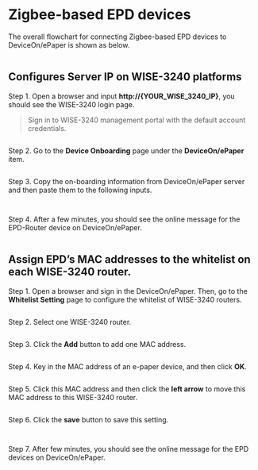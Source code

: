 # Zigbee-based EPD devices

The overall flowchart for connecting Zigbee-based EPD devices to DeviceOn/ePaper is shown as below.

<figure><img src="../../../../.gitbook/assets/ZB_Onboarding (2).png" alt=""><figcaption></figcaption></figure>

## Configures Server IP on WISE-3240 platforms

Step 1. Open a browser and input **http://{YOUR\_WISE\_3240\_IP}**, you should see the WISE-3240 login page.

> Sign in to WISE-3240 management portal with the default account credentials.

<figure><img src="../../../../.gitbook/assets/image (134).png" alt=""><figcaption></figcaption></figure>

Step 2. Go to the **Device Onboarding** page under the **DeviceOn/ePaper** item.&#x20;

<figure><img src="../../../../.gitbook/assets/image (135).png" alt=""><figcaption></figcaption></figure>

Step 3. Copy the on-boarding information from DeviceOn/ePaper server and then paste them to the following inputs.

<figure><img src="../../../../.gitbook/assets/ZB_Onboarding_1 (1).png" alt=""><figcaption></figcaption></figure>

<figure><img src="../../../../.gitbook/assets/ZB_Onboarding_2.png" alt=""><figcaption></figcaption></figure>

Step 4. After a few minutes, you should see the online message for the EPD-Router device on DeviceOn/ePaper.

<figure><img src="../../../../.gitbook/assets/ZB_Onboarding_3.png" alt=""><figcaption></figcaption></figure>

## Assign EPD’s MAC addresses to the whitelist on each WISE-3240 router.

Step 1. Open a browser and sign in the DeviceOn/ePaper. Then, go to the **Whitelist Setting** page to configure the whitelist of WISE-3240 routers.

<figure><img src="../../../../.gitbook/assets/ZB_Onboarding_4.png" alt=""><figcaption></figcaption></figure>

Step 2. Select one WISE-3240 router.

<figure><img src="../../../../.gitbook/assets/image (282).png" alt=""><figcaption></figcaption></figure>

Step 3. Click the **Add** button to add one MAC address.

<figure><img src="../../../../.gitbook/assets/image (283).png" alt=""><figcaption></figcaption></figure>

Step 4. Key in the MAC address of an e-paper device, and then click **OK**.

<figure><img src="../../../../.gitbook/assets/image (130).png" alt=""><figcaption></figcaption></figure>

Step 5. Click this MAC address and then click the **left arrow** to move this MAC address to this WISE-3240 router.

<figure><img src="../../../../.gitbook/assets/image (131).png" alt=""><figcaption></figcaption></figure>

Step 6. Click the **save** button to save this setting.

<figure><img src="../../../../.gitbook/assets/image (132).png" alt=""><figcaption></figcaption></figure>

<figure><img src="../../../../.gitbook/assets/image (133).png" alt=""><figcaption></figcaption></figure>

Step 7. After few minutes, you should see the online message for the EPD devices on DeviceOn/ePaper.

<figure><img src="../../../../.gitbook/assets/image (284).png" alt=""><figcaption></figcaption></figure>
